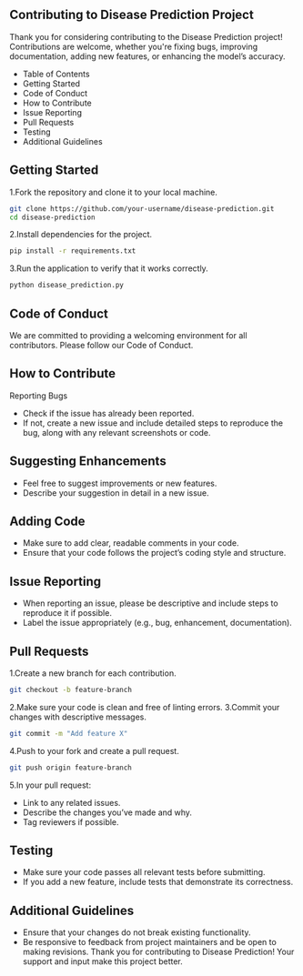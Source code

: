 ## Contributing to Disease Prediction Project
Thank you for considering contributing to the Disease Prediction project! Contributions are welcome, whether you're fixing bugs, improving documentation, adding new features, or enhancing the model’s accuracy.

- Table of Contents
- Getting Started
- Code of Conduct
- How to Contribute
- Issue Reporting
- Pull Requests
- Testing
- Additional Guidelines
## Getting Started
1.Fork the repository and clone it to your local machine.
```bash
git clone https://github.com/your-username/disease-prediction.git
cd disease-prediction
```
2.Install dependencies for the project.
```bash
pip install -r requirements.txt
```
3.Run the application to verify that it works correctly.
```bash
python disease_prediction.py
```
## Code of Conduct
We are committed to providing a welcoming environment for all contributors. Please follow our Code of Conduct.

## How to Contribute
Reporting Bugs
- Check if the issue has already been reported.
- If not, create a new issue and include detailed steps to reproduce the bug, along with any relevant screenshots or code.
## Suggesting Enhancements
- Feel free to suggest improvements or new features.
- Describe your suggestion in detail in a new issue.
## Adding Code
- Make sure to add clear, readable comments in your code.
- Ensure that your code follows the project’s coding style and structure.
## Issue Reporting
- When reporting an issue, please be descriptive and include steps to reproduce it if possible.
- Label the issue appropriately (e.g., bug, enhancement, documentation).
## Pull Requests
1.Create a new branch for each contribution.
```bash
git checkout -b feature-branch
```
2.Make sure your code is clean and free of linting errors.
3.Commit your changes with descriptive messages.
```bash
git commit -m "Add feature X"
```
4.Push to your fork and create a pull request.
```bash
git push origin feature-branch
```
5.In your pull request:
- Link to any related issues.
- Describe the changes you’ve made and why.
- Tag reviewers if possible.
## Testing
- Make sure your code passes all relevant tests before submitting.
- If you add a new feature, include tests that demonstrate its correctness.
## Additional Guidelines
- Ensure that your changes do not break existing functionality.
- Be responsive to feedback from project maintainers and be open to making revisions.
Thank you for contributing to Disease Prediction! Your support and input make this project better.
